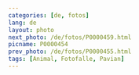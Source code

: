 ```yaml
---
categories: [de, fotos]
lang: de
layout: photo
next_photo: /de/fotos/P0000459.html
picname: P0000454
prev_photo: /de/fotos/P0000455.html
tags: [Animal, Fotofalle, Pavian]
---
```

